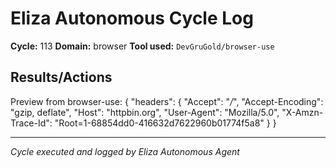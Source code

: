 # Eliza Autonomous Cycle Log

**Cycle:** 113
**Domain:** browser
**Tool used:** `DevGruGold/browser-use`

## Results/Actions
Preview from browser-use:
{
  "headers": {
    "Accept": "*/*", 
    "Accept-Encoding": "gzip, deflate", 
    "Host": "httpbin.org", 
    "User-Agent": "Mozilla/5.0", 
    "X-Amzn-Trace-Id": "Root=1-68854dd0-416632d7622960b01774f5a8"
  }
}


---
*Cycle executed and logged by Eliza Autonomous Agent*